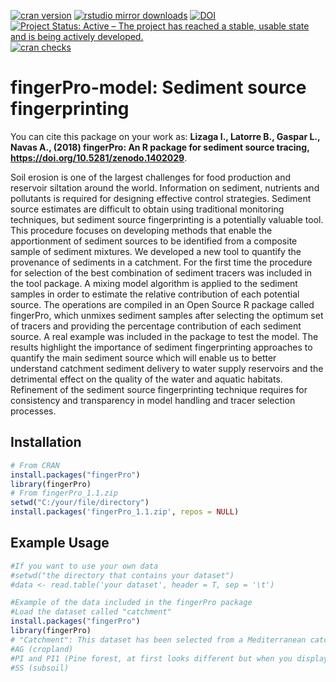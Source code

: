 [![cran version](http://www.r-pkg.org/badges/version/fingerPro?color=yellow)](https://cran.r-project.org/package=fingerPro)
[![rstudio mirror downloads](http://cranlogs.r-pkg.org/badges/grand-total/fingerPro)](https://github.com/metacran/cranlogs.app)
[![DOI](https://zenodo.org/badge/DOI/10.5281/zenodo.1402029.svg)](https://doi.org/10.5281/zenodo.1402029)
[![Project Status: Active – The project has reached a stable, usable state and is being actively developed.](http://www.repostatus.org/badges/latest/active.svg)](http://www.repostatus.org/#active)
[![cran checks](https://cranchecks.info/badges/worst/fingerPro)](https://cranchecks.info/pkgs/fingerPro)
# fingerPro-model: Sediment source fingerprinting

You can cite this package on your work as:
**Lizaga I., Latorre B., Gaspar L., Navas A., (2018) fingerPro: An R package for sediment source tracing, https://doi.org/10.5281/zenodo.1402029**.

Soil erosion is one of the largest challenges for food production and reservoir siltation around the world. Information on sediment, nutrients and pollutants is required for designing effective control strategies. Sediment source estimates are difficult to obtain using traditional monitoring techniques, but sediment source fingerprinting is a potentially valuable tool. This procedure focuses on developing methods that enable the apportionment of sediment sources to be identified from a composite sample of sediment mixtures.
We developed a new tool to quantify the provenance of sediments in a catchment. For the first time the procedure for selection of the best combination of sediment tracers was included in the tool package. A mixing model algorithm is applied to the sediment samples in order to estimate the relative contribution of each potential source. The operations are compiled in an Open Source R package called fingerPro, which unmixes sediment samples after selecting the optimum set of tracers and providing the percentage contribution of each sediment source. A real example was included in the package to test the model. The results highlight the importance of sediment fingerprinting approaches to quantify the main sediment source which will enable us to better understand catchment sediment delivery to water supply reservoirs and the detrimental effect on the quality of the water and aquatic habitats. Refinement of the sediment source fingerprinting technique requires for consistency and transparency in model handling and tracer selection processes.

Installation
------------
``` r
# From CRAN
install.packages("fingerPro")
library(fingerPro)
# From fingerPro_1.1.zip
setwd("C:/your/file/directory")
install.packages('fingerPro_1.1.zip', repos = NULL)
```
Example Usage
-------------
``` r
#If you want to use your own data
#setwd("the directory that contains your dataset")
#data <- read.table('your dataset', header = T, sep = '\t')

#Example of the data included in the fingerPro package
#Load the dataset called "catchment" 
install.packages("fingerPro")
library(fingerPro)
# "Catchment": This dataset has been selected from a Mediterranean catchment and contains high-quality radionuclides and geochemistry data.
#AG (cropland)
#PI and PI1 (Pine forest, at first looks different but when you display de LDA plot you will see that the wisher decision in join both pines as the same source)
#SS (subsoil)
